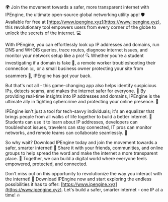 🌍 Join the movement towards a safer, more transparent internet with IPEngine, the ultimate open-source global networking utility app! 🛡️ Available for free at [https://www.ipengine.xyz](https://www.ipengine.xyz), this revolutionary tool empowers users from every corner of the globe to unlock the secrets of the internet. 💻

With IPEngine, you can effortlessly look up IP addresses and domains, run DNS and WHOIS queries, trace routes, diagnose internet issues, and monitor your network setup like a pro! 🔍 Whether you're a student investigating if a domain is fake 👀, a remote worker troubleshooting their connection 📊, or a small business owner protecting your site from scammers 💸, IPEngine has got your back.

But that's not all - this game-changing app also helps identify suspicious IPs, detects scams, and makes the internet safer for everyone. 💯 By providing real-time insights into IP addresses and domains, IPEngine is the ultimate ally in fighting cybercrime and protecting your online presence. 🚀

IPEngine isn't just a tool for tech-savvy individuals; it's an equalizer that brings people from all walks of life together to build a better internet. 💪 Students can use it to learn about IP addresses, developers can troubleshoot issues, travelers can stay connected, IT pros can monitor networks, and remote teams can collaborate seamlessly. 🌈

So why wait? Download IPEngine today and join the movement towards a safer, smarter internet! 🔁 Share it with your friends, communities, and online groups to help spread the word and make the internet a more transparent place. 💬 Together, we can build a digital world where everyone feels empowered, protected, and connected.

Don't miss out on this opportunity to revolutionize the way you interact with the internet! 🚀 Download IPEngine now and start exploring the endless possibilities it has to offer: [https://www.ipengine.xyz](https://www.ipengine.xyz). Let's build a safer, smarter internet - one IP at a time! 🔥
